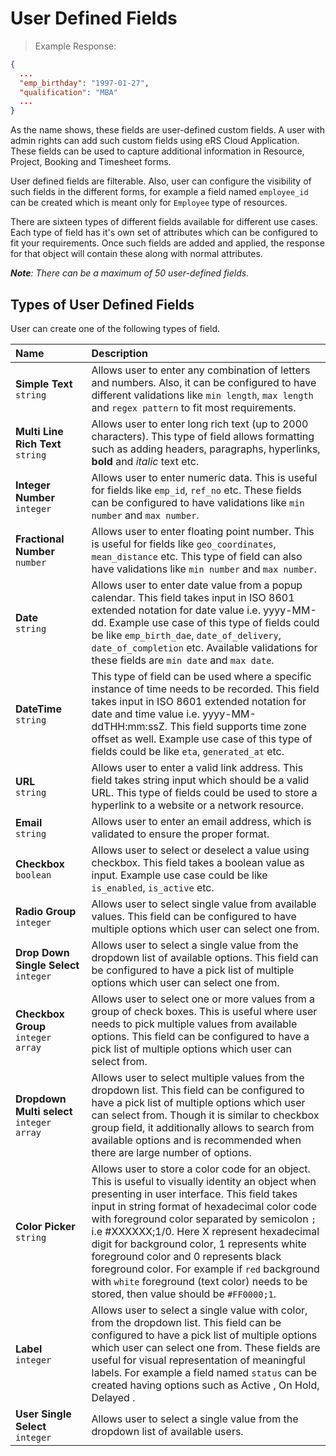 
# User Defined  Fields

	
>Example Response:  

```json
{
  ...
  "emp_birthday": "1997-01-27",
  "qualification": "MBA"
  ...
}
```
    
As the name shows, these fields are user-defined custom fields. A user with admin rights can add such custom fields using eRS Cloud Application. These fields can be used to capture additional information in Resource, Project, Booking and Timesheet forms.

User defined fields are filterable. Also, user can configure the visibility of such fields in the different forms, for example a field named `employee_id` can be created which is meant only for `Employee` type of resources.

There are sixteen types of different fields available for different use cases. Each type of field has it's own set of attributes which can be configured to fit your requirements. Once such fields are added and applied, the response for that object will contain these along with normal attributes.
    

_**Note**: There can be a maximum of 50 user-defined fields._



##  Types of User Defined Fields


User can create one of the following types of field.


Name <span style="width:100px; float:left;"></span>|Description
:-  | :-
**Simple Text** <br>`string` | Allows user to enter any combination of letters and numbers. Also, it can be configured to have different validations like `min length`,  `max length` and `regex pattern` to fit most requirements.
**Multi Line Rich Text**  <br>`string` | Allows user to enter long rich text (up to 2000 characters). This type of field allows formatting such as adding headers, paragraphs, hyperlinks, **bold** and _italic_ text etc.
**Integer Number** <br> `integer` | Allows user to enter numeric data. This is useful for fields like `emp_id`, `ref_no` etc. These fields can be configured to have validations like `min number` and `max number`.
**Fractional Number** <br> `number` | Allows user to enter floating point number. This is useful for fields like `geo_coordinates`, `mean_distance` etc. This type of field can also have validations like `min number` and `max number`.
**Date** <br> `string` | Allows user to enter date value from a popup calendar. This field takes input in ISO 8601 extended notation for date value i.e. yyyy-MM-dd. Example use case of this type of fields could be like `emp_birth_dae`, `date_of_delivery`, `date_of_completion` etc.  Available validations for these fields are `min date` and `max date`.
**DateTime** <br> `string` |  This type of field can be used where a specific instance of time needs to be recorded. This field takes input in ISO 8601 extended notation for date and time value i.e. yyyy-MM-ddTHH:mm:ssZ. This field supports time zone offset as well. Example use case of this type of fields could be like `eta`, `generated_at` etc.
**URL** <br>`string` | Allows user to enter a valid link address. This field takes string input which should be a valid URL. This type of fields could be used to store a hyperlink to a website or a network resource.
**Email** <br> `string` | Allows user to enter an email address, which is validated to ensure the proper format. 
**Checkbox**  <br> `boolean` | Allows user to select or deselect a value using checkbox. This field takes a boolean value as input. Example use case could be like `is_enabled`, `is_active` etc.
**Radio Group** <br> `integer` | Allows user to select single value from available values. This field can be configured to have multiple options which user can select one from.
**Drop Down Single Select** <br> `integer`  |  Allows user to select a single value from the dropdown list of available options. This field can be configured to have a pick list of multiple options which user can select one from.
**Checkbox Group** <br> `integer array`  |  Allows user to select one or more values from a group of check boxes. This is useful where user needs to pick multiple values from available options. This field can be configured to have a pick list of multiple options which user can select from.
**Dropdown  Multi select** <br> `integer array` | Allows user to select multiple values from the dropdown list. This field can be configured to have a pick list of multiple options which user can select from. Though it is similar to checkbox group field, it additionally allows to search from available options and is recommended when there are large number of options.
**Color Picker** <br> `string`|  Allows user to store a color code for an object. This is useful to visually identity an object when presenting in user interface. This field takes input in string format of hexadecimal color code with foreground color separated by semicolon `;` i.e #XXXXXX;1/0. Here X represent hexadecimal digit for background color, 1 represents white foreground color and 0 represents black foreground color. For example if `red` background with `white` foreground (text color) needs to be stored, then value should be `#FF0000;1`.
**Label**  <br> `integer` | Allows user to select a single value with color, from the dropdown list. This field can be configured to have a pick list of multiple options which user can select one from. These fields are useful for visual representation of meaningful labels. For example a field named `status` can be created having options such as <span class="success label">Active </span>, <span class="warning label">On Hold</span>, <span class="danger label"> Delayed </span>.
**User Single Select** <br> `integer`  |  Allows user to select a single value from the dropdown list of available users.